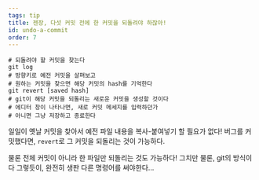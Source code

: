 ```yaml
---
tags: tip
title: 젠장, 다섯 커밋 전에 한 커밋을 되돌려야 하잖아!
id: undo-a-commit
order: 7
---
```


```git
# 되돌려야 할 커밋을 찾는다
git log
# 방향키로 예전 커밋을 살펴보고
# 원하는 커밋을 찾으면 해당 커밋의 hash를 기억한다
git revert [saved hash]
# git이 해당 커밋을 되돌리는 새로운 커밋을 생성할 것이다
# 에디터 창이 나타나면, 새로 커밋 메세지를 입력하던가
# 아니면 그냥 저장하고 종료한다
```

일일이 옛날 커밋을 찾아서 예전 파일 내용을 복사-붙여넣기 할 필요가 없다! 버그를 커밋했다면, `revert`로 그 커밋을 되돌리는 것이 가능하다.

물론 전체 커밋이 아니라 한 파일만 되돌리는 것도 가능하다! 그치만 물론, git의 방식이 다 그렇듯이, 완전히 생판 다른 명령어를 써야한다...